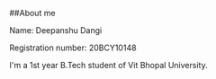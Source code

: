 ##About me

Name: Deepanshu Dangi

Registration number: 20BCY10148

I'm a 1st year B.Tech student of Vit Bhopal University. 
